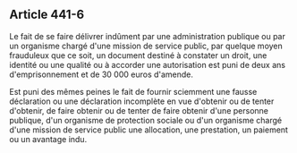 Article 441-6
----
Le fait de se faire délivrer indûment par une administration publique ou par un
organisme chargé d'une mission de service public, par quelque moyen frauduleux
que ce soit, un document destiné à constater un droit, une identité ou une
qualité ou à accorder une autorisation est puni de deux ans d'emprisonnement et
de 30 000 euros d'amende.

Est puni des mêmes peines le fait de fournir sciemment une fausse déclaration ou
une déclaration incomplète en vue d'obtenir ou de tenter d'obtenir, de faire
obtenir ou de tenter de faire obtenir d'une personne publique, d'un organisme de
protection sociale ou d'un organisme chargé d'une mission de service public une
allocation, une prestation, un paiement ou un avantage indu.
